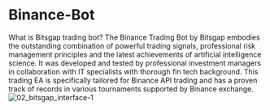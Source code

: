 # Binance-Bot

What is Bitsgap trading bot?
The Binance Trading Bot by Bitsgap embodies the outstanding combination of powerful trading signals, professional risk management principles and the latest achievements of artificial intelligence science. It was developed and tested by professional investment managers in collaboration with IT specialists with thorough fin tech background. This trading EA is specifically tailored for Binance API trading and has a proven track of records in various tournaments supported by Binance exchange.
![02_bitsgap_interface-1](https://user-images.githubusercontent.com/113233023/189475254-e469214d-9ddd-4cca-9c9d-87dfbc93a2ad.jpg)
